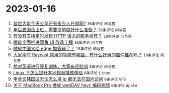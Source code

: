 # 2023-01-16

1. [各位大佬今天公司还有多少人在岗啊?](https://www.v2ex.com/t/909171) `36条评论` `问与答`
1. [年后去国企上班，需要提前做好什么准备？](https://www.v2ex.com/t/909175) `26条评论` `问与答`
1. [有没有支持定时发起 HTTP 请求的服务推荐？](https://www.v2ex.com/t/909182) `19条评论` `问与答`
1. [微软全面推进圆角 UI 改造工程](https://www.v2ex.com/t/909173) `16条评论` `问与答`
1. [微软中国又给 edge 加答辩了？](https://www.v2ex.com/t/909192) `15条评论` `问与答`
1. [大家平时 Raycast 常用的功能有哪些，有什么好用的插件推荐吗？](https://www.v2ex.com/t/909174) `10条评论` `问与答`
1. [想对英语进行康复训练，大家有经验吗](https://www.v2ex.com/t/909180) `8条评论` `问与答`
1. [Linux 下怎么提升本地视频播放体验](https://www.v2ex.com/t/909177) `8条评论` `Linux`
1. [甲骨文韩国区无论怎么换 ip 都无法在国内访问](https://www.v2ex.com/t/909184) `6条评论` `VPS`
1. [关于 MacBook Pro 播放 webDAV hevc 编码视频](https://www.v2ex.com/t/909172) `6条评论` `Apple`

